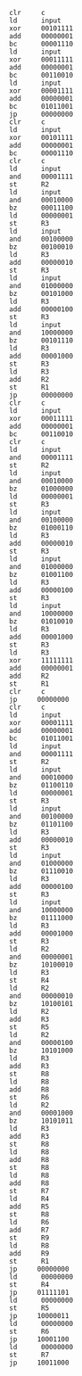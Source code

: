 			clr     c
            ld      input
            xor     00101111
            add     00000001
            bc      00001110
            ld      input
            xor     00011111
            add     00000001
            bc      00110010
            ld      input
            xor     00001111
            add     00000001
            bc      01011001
            jp      00000000
			clr     c
            ld      input
            xor     00101111
            add     00000001
            bc      00001110
            clr     c
            ld      input
            and     00001111
            st      R2
            ld      input
            and     00010000
            bz      00011100
            ld      00000001
            st      R3
			ld      input
            and     00100000
            bz      00100010
            ld      R3
            add     00000010
            st      R3
			ld      input
            and     01000000
            bz      00101000
            ld      R3
            add     00000100
            st      R3
			ld      input
            and     10000000
            bz      00101110
            ld      R3
            add     00001000
            st      R3
			ld      R3
            add     R2
            st      R1
            jp      00000000
			clr     c
            ld      input
            xor     00011111
            add     00000001
            bc      00110010
            clr     c
            ld      input
            and     00001111
            st      R2
            ld      input
            and     00010000
            bz      01000000
            ld      00000001
            st      R3
			ld      input
            and     00100000
            bz      01000110
            ld      R3
            add     00000010
            st      R3
			ld      input
            and     01000000
            bz      01001100
            ld      R3
            add     00000100
            st      R3
			ld      input
            and     10000000
            bz      01010010
            ld      R3
            add     00001000
            st      R3
			ld		R3
            xor     11111111
            add		00000001
            add     R2
            st      R1
            clr     c
            jp     00000000
			clr     c
            ld      input
            xor     00001111
            add     00000001
            bc      01011001
            ld      input
            and     00001111
            st      R2
            ld      input
            and     00010000
            bz      01100110
            ld      00000001
            st      R3
			ld      input
            and     00100000
            bz      01101100
            ld      R3
            add     00000010
            st      R3
			ld      input
            and     01000000
            bz      01110010
            ld      R3
            add     00000100
            st      R3
			ld      input
            and     10000000
            bz      01111000
            ld      R3
            add     00001000
            st      R3
			ld      R2
            and     00000001
            bz      10100010
            ld      R3
            st      R4
			ld      R2
            and     00000010
            bz      10100101
            ld      R2
            add     R3
            st      R5
			ld      R2
            and     00000100
            bz      10101000
            ld      R3
            add     R3
            st      R8
            ld      R8
            add     R8
            st      R6
			ld      R2
            and     00001000
            bz      10101011
            ld      R3
            add     R3
            st      R8
            ld      R8
            add     R8
            st      R8
            ld      R8
            add     R8
            st      R7
			ld      R4
            add     R5
            st      R8
            ld      R6
            add     R7
            st      R9
            ld      R8
            add     R9
            st      R1
            jp     00000000
			ld      00000000
            st      R4
            jp     01111101
			ld      00000000
            st      R5
            jp     10000011
			ld      00000000
            st      R6
            jp     10001100
			ld      00000000
            st      R7
            jp     10011000